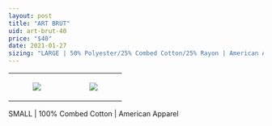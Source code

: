 ```yaml
---
layout: post
title: "ART BRUT"
uid: art-brut-40
price: "$40"
date: 2021-01-27
sizing: "LARGE | 50% Polyester/25% Combed Cotton/25% Rayon | American Apparel"
---
```




<table style="width:100%;"><tr><td style="vertical-align:top;">
      <figure class="tmblr-full" data-orig-height="2048" data-orig-width="1365" data-orig-src="https://concertshirts.netlify.app/shirts/0240/0240-01.jpg"><img src="https://64.media.tumblr.com/c17e54746d9e5406730a6e192fa05be4/8c06a415fb111fea-a3/s540x810/96f47a02f1e79be94b36e842226134e060f85f81.jpg" data-orig-height="2048" data-orig-width="1365" data-orig-src="https://concertshirts.netlify.app/shirts/0240/0240-01.jpg"/></figure></td>
    <td style="vertical-align:top;">
      <figure class="tmblr-full" data-orig-height="2048" data-orig-width="1365" data-orig-src="https://concertshirts.netlify.app/shirts/0240/0240-02.jpg"><img src="https://64.media.tumblr.com/6fc69fee362555fd57f9c8178961bbac/8c06a415fb111fea-d0/s540x810/a6d6dc0e938a087a0c4d91f618fd874034cbf234.jpg" data-orig-height="2048" data-orig-width="1365" data-orig-src="https://concertshirts.netlify.app/shirts/0240/0240-02.jpg"/></figure></td>
  </tr></table><p>
  SMALL | 100% Combed Cotton | American Apparel
</p>

